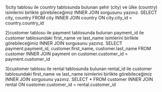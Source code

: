 1)city tablosu ile country tablosunda bulunan şehir (city) ve ülke (country) isimlerini birlikte görebileceğimiz INNER JOIN sorgusunu yazınız.
SELECT city, country FROM city INNER JOIN country ON city.city_id = country.country_id

2)customer tablosu ile payment tablosunda bulunan payment_id ile customer tablosundaki first_name ve last_name isimlerini birlikte görebileceğimiz INNER JOIN sorgusunu yazınız.
SELECT payment.payment_id, customer.first_name, customer.last_name FROM customer INNER JOIN payment on customer.customer_id = payment.customer_id

3)customer tablosu ile rental tablosunda bulunan rental_id ile customer tablosundaki first_name ve last_name isimlerini birlikte görebileceğimiz INNER JOIN sorgusunu yazınız.
SELECT * FROM customer INNER JOIN rental ON customer.customer_id = rental.customer_id
